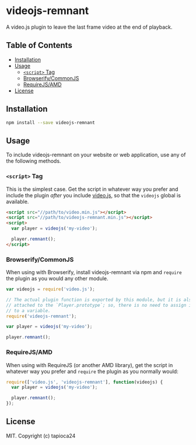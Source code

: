 # videojs-remnant

A video.js plugin to leave the last frame video at the end of playback.

## Table of Contents

<!-- START doctoc generated TOC please keep comment here to allow auto update -->
<!-- DON'T EDIT THIS SECTION, INSTEAD RE-RUN doctoc TO UPDATE -->


- [Installation](#installation)
- [Usage](#usage)
  - [`<script>` Tag](#script-tag)
  - [Browserify/CommonJS](#browserifycommonjs)
  - [RequireJS/AMD](#requirejsamd)
- [License](#license)

<!-- END doctoc generated TOC please keep comment here to allow auto update -->
## Installation

```sh
npm install --save videojs-remnant
```

## Usage

To include videojs-remnant on your website or web application, use any of the following methods.

### `<script>` Tag

This is the simplest case. Get the script in whatever way you prefer and include the plugin _after_ you include [video.js][videojs], so that the `videojs` global is available.

```html
<script src="//path/to/video.min.js"></script>
<script src="//path/to/videojs-remnant.min.js"></script>
<script>
  var player = videojs('my-video');

  player.remnant();
</script>
```

### Browserify/CommonJS

When using with Browserify, install videojs-remnant via npm and `require` the plugin as you would any other module.

```js
var videojs = require('video.js');

// The actual plugin function is exported by this module, but it is also
// attached to the `Player.prototype`; so, there is no need to assign it
// to a variable.
require('videojs-remnant');

var player = videojs('my-video');

player.remnant();
```

### RequireJS/AMD

When using with RequireJS (or another AMD library), get the script in whatever way you prefer and `require` the plugin as you normally would:

```js
require(['video.js', 'videojs-remnant'], function(videojs) {
  var player = videojs('my-video');

  player.remnant();
});
```

## License

MIT. Copyright (c) tapioca24


[videojs]: http://videojs.com/
